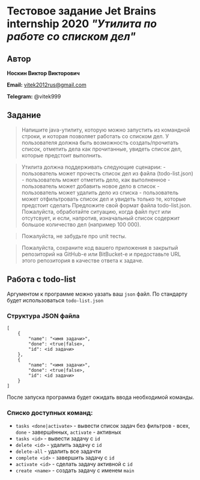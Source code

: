 # Тестовое задание Jet Brains internship 2020 *"Утилита по работе со списком дел"*

## Автор
**Носкин Виктор Викторович**

**Email:** vitek2012rus@gmail.com

**Telegram:** @vitek999

## Задание
> Напишите java-утилиту, которую можно запустить из командной строки, и которая позволяет работать со списком дел. У пользователя должна быть возможность создать/прочитать список, отметить дела как прочитанные, увидеть список дел, которые предстоит выполнить.
  
> Утилита должна поддерживать следующие сценарии: - пользователь может прочесть список дел из файла (todo-list.json) - пользователь может отметить дело, как выполненное - пользователь может добавить новое дело в список - пользователь может удалить дело из списка - пользователь может отфильтровать список дел и увидеть только те, которые предстоит сделать
  Предложите свой формат файла todo-list.json. Пожалуйста, обработайте ситуацию, когда файл пуст или отсутсвует, и если, напротив, изначальный список содержит большое количество дел (например 100 000).
  
  
> Пожалуйста, не забудьте про unit тесты.
  
> Пожалуйста, сохраните код вашего приложения в закрытый репозиторий на GitHub-е или BitBucket-е и предоставьте URL этого репозитория в качестве ответа к задаче.

## Работа с todo-list

Аргументом к программе можно уазать ваш `json` файл. По стандарту будет использоваться `todo-list.json`

### Структура JSON файла

```
[
    {
        "name": "<имя задачи>",
        "done": <true|false>,
        "id": <id задачи>
    },
    {
        "name": "<имя задачи>",
        "done": <true|false>,
        "id": <id задачи>
    }
]
```

После запуска программа будет ожидать ввода необходимой команды. 

### Списко доступных команд:
* `tasks <done|activate>` - вывести список задач без фильтров - всех, `done` - завершённых, `activate` - активных
* `tasks <id>` - вывести задачу с `id`
* `delete <id>` - удалить задачу с `id`
* `delete-all` - удалить все задачти
* `complete <id>` - завершить задачу с `id`
* `activate <id>` - сделать задачу активной с `id`
* `create <name>` - создать задачу с именем `main`